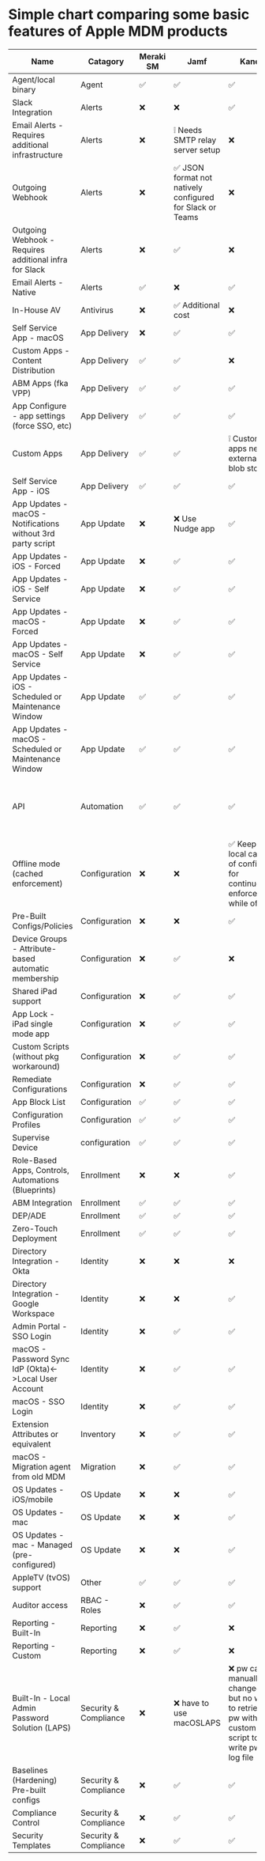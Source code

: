 # Simple chart comparing some basic features of Apple MDM products

| Name                                                         | Catagory              | Meraki SM          | Jamf                                                                      | Kandji                                                                                                  | Mosyle                                                                       |
|--------------------------------------------------------------|-----------------------|--------------------|---------------------------------------------------------------------------|---------------------------------------------------------------------------------------------------------|------------------------------------------------------------------------------|
| Agent/local binary                                           | Agent                 | :white_check_mark: | :white_check_mark:                                                        | :white_check_mark:                                                                                      | :white_check_mark:                                                           |
| Slack Integration                                            | Alerts                | :x:                | :x:                                                                       | :white_check_mark:                                                                                      | :x:                                                                          |
| Email Alerts - Requires additional infrastructure            | Alerts                | :x:                | :grey_exclamation: Needs SMTP relay server setup                          | :x:                                                                                                     | :x:                                                                          |
| Outgoing Webhook                                             | Alerts                | :x:                | :white_check_mark: JSON format not natively configured for Slack or Teams | :x:                                                                                                     | :x:                                                                          |
| Outgoing Webhook - Requires additional infra for Slack       | Alerts                | :x:                | :white_check_mark:                                                        | :x:                                                                                                     | :x:                                                                          |
| Email Alerts - Native                                        | Alerts                | :white_check_mark: | :x:                                                                       | :white_check_mark:                                                                                      | :white_check_mark:                                                           |
| In-House AV                                                  | Antivirus             | :x:                | :white_check_mark: Additional cost                                        | :x:                                                                                                     | :white_check_mark: Included with Fuse                                        |
| Self Service App - macOS                                     | App Delivery          | :x:                | :white_check_mark:                                                        | :white_check_mark:                                                                                      | :white_check_mark:                                                           |
| Custom Apps - Content Distribution                           | App Delivery          | :white_check_mark: | :white_check_mark:                                                        | :x:                                                                                                     | :white_check_mark:                                                           |
| ABM Apps (fka VPP)                                           | App Delivery          | :white_check_mark: | :white_check_mark:                                                        | :white_check_mark:                                                                                      | :white_check_mark:                                                           |
| App Configure - app settings (force SSO, etc)                | App Delivery          | :white_check_mark: | :white_check_mark:                                                        | :white_check_mark:                                                                                      | :white_check_mark:                                                           |
| Custom Apps                                                  | App Delivery          | :white_check_mark: | :white_check_mark:                                                        | :grey_exclamation: Custom apps need external blob storage                                               | :white_check_mark:                                                           |
| Self Service App - iOS                                       | App Delivery          | :white_check_mark: | :white_check_mark:                                                        | :white_check_mark:                                                                                      | :white_check_mark:                                                           |
| App Updates - macOS - Notifications without 3rd party script | App Update            | :x:                | :x: Use Nudge app                                                         | :white_check_mark:                                                                                      | :white_check_mark:                                                           |
| App Updates - iOS - Forced                                   | App Update            | :x:                | :white_check_mark:                                                        | :white_check_mark:                                                                                      | :white_check_mark:                                                           |
| App Updates - iOS - Self Service                             | App Update            | :x:                | :white_check_mark:                                                        | :white_check_mark:                                                                                      | :white_check_mark:                                                           |
| App Updates - macOS - Forced                                 | App Update            | :x:                | :white_check_mark:                                                        | :white_check_mark:                                                                                      | :white_check_mark:                                                           |
| App Updates - macOS - Self Service                           | App Update            | :x:                | :white_check_mark:                                                        | :white_check_mark:                                                                                      | :white_check_mark:                                                           |
| App Updates - iOS - Scheduled or Maintenance Window          | App Update            | :white_check_mark: | :white_check_mark:                                                        | :white_check_mark:                                                                                      | :white_check_mark:                                                           |
| App Updates - macOS - Scheduled or Maintenance Window        | App Update            | :white_check_mark: | :white_check_mark:                                                        | :white_check_mark:                                                                                      | :white_check_mark:                                                           |
| API                                                          | Automation            | :white_check_mark: | :white_check_mark:                                                        | :white_check_mark:                                                                                      | :white_check_mark: Unconventional setup - all PUT methods; Limited Endpoints |
| Offline mode (cached enforcement)                            | Configuration         | :x:                | :x:                                                                       | :white_check_mark: Keeps local cache of configs for continuous enforcement while offline                | :x:                                                                          |
| Pre-Built Configs/Policies                                   | Configuration         | :x:                | :x:                                                                       | :white_check_mark:                                                                                      | :white_check_mark:                                                           |
| Device Groups - Attribute-based automatic membership         | Configuration         | :x:                | :white_check_mark:                                                        | :x:                                                                                                     | :white_check_mark:                                                           |
| Shared iPad support                                          | Configuration         | :x:                | :white_check_mark:                                                        | :white_check_mark:                                                                                      | :x:                                                                          |
| App Lock - iPad single mode app                              | Configuration         | :x:                | :white_check_mark:                                                        | :white_check_mark:                                                                                      | :white_check_mark:                                                           |
| Custom Scripts (without pkg workaround)                      | Configuration         | :x:                | :white_check_mark:                                                        | :white_check_mark:                                                                                      | :white_check_mark:                                                           |
| Remediate Configurations                                     | Configuration         | :x:                | :white_check_mark:                                                        | :white_check_mark:                                                                                      | :white_check_mark:                                                           |
| App Block List                                               | Configuration         | :white_check_mark: | :white_check_mark:                                                        | :white_check_mark:                                                                                      | :white_check_mark:                                                           |
| Configuration Profiles                                       | Configuration         | :white_check_mark: | :white_check_mark:                                                        | :white_check_mark:                                                                                      | :white_check_mark:                                                           |
| Supervise Device                                             | configuration         | :white_check_mark: | :white_check_mark:                                                        | :white_check_mark:                                                                                      | :white_check_mark:                                                           |
| Role-Based Apps, Controls, Automations (Blueprints)          | Enrollment            | :x:                | :x:                                                                       | :white_check_mark:                                                                                      | :x:                                                                          |
| ABM Integration                                              | Enrollment            | :white_check_mark: | :white_check_mark:                                                        | :white_check_mark:                                                                                      | :white_check_mark:                                                           |
| DEP/ADE                                                      | Enrollment            | :white_check_mark: | :white_check_mark:                                                        | :white_check_mark:                                                                                      | :white_check_mark:                                                           |
| Zero-Touch Deployment                                        | Enrollment            | :white_check_mark: | :white_check_mark:                                                        | :white_check_mark:                                                                                      | :white_check_mark:                                                           |
| Directory Integration - Okta                                 | Identity              | :x:                | :x:                                                                       | :x:                                                                                                     | :white_check_mark:                                                           |
| Directory Integration - Google Workspace                     | Identity              | :x:                | :x:                                                                       | :white_check_mark:                                                                                      | :white_check_mark:                                                           |
| Admin Portal - SSO Login                                     | Identity              | :x:                | :white_check_mark:                                                        | :white_check_mark:                                                                                      | :white_check_mark:                                                           |
| macOS - Password Sync IdP (Okta)<->Local User Account        | Identity              | :x:                | :white_check_mark:                                                        | :white_check_mark:                                                                                      | :white_check_mark:                                                           |
| macOS - SSO Login                                            | Identity              | :x:                | :white_check_mark:                                                        | :white_check_mark:                                                                                      | :white_check_mark:                                                           |
| Extension Attributes or equivalent                           | Inventory             | :x:                | :white_check_mark:                                                        | :white_check_mark:                                                                                      | :white_check_mark:                                                           |
| macOS - Migration agent from old MDM                         | Migration             | :x:                | :white_check_mark:                                                        | :white_check_mark:                                                                                      | :x:                                                                          |
| OS Updates - iOS/mobile                                      | OS Update             | :x:                | :x:                                                                       | :white_check_mark:                                                                                      | :x:                                                                          |
| OS Updates - mac                                             | OS Update             | :x:                | :x:                                                                       | :white_check_mark:                                                                                      | :x:                                                                          |
| OS Updates - mac - Managed (pre-configured)                  | OS Update             | :x:                | :x:                                                                       | :white_check_mark:                                                                                      | :x:                                                                          |
| AppleTV (tvOS) support                                       | Other                 | :white_check_mark: | :white_check_mark:                                                        | :white_check_mark:                                                                                      | :white_check_mark:                                                           |
| Auditor access                                               | RBAC - Roles          | :x:                | :white_check_mark:                                                        | :white_check_mark:                                                                                      | :white_check_mark:                                                           |
| Reporting - Built-In                                         | Reporting             | :x:                | :white_check_mark:                                                        | :x:                                                                                                     | :white_check_mark:                                                           |
| Reporting - Custom                                           | Reporting             | :x:                | :white_check_mark:                                                        | :x:                                                                                                     | :white_check_mark:                                                           |
| Built-In - Local Admin Password Solution (LAPS)              | Security & Compliance | :x:                | :x: have to use macOSLAPS                                                 | :x: pw can be manually changed, but no way to retrieve pw without custom script to write pw to log file | :white_check_mark:                                                           |
| Baselines (Hardening) Pre-built configs                      | Security & Compliance | :x:                | :white_check_mark:                                                        | :white_check_mark:                                                                                      | :white_check_mark:                                                           |
| Compliance Control                                           | Security & Compliance | :x:                | :white_check_mark:                                                        | :white_check_mark:                                                                                      | :white_check_mark:                                                           |
| Security Templates                                           | Security & Compliance | :x:                | :white_check_mark:                                                        | :white_check_mark:                                                                                      | :white_check_mark:                                                           |
